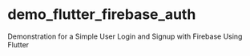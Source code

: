 # demo_flutter_firebase_auth
Demonstration for a Simple User Login and Signup with Firebase Using Flutter
